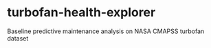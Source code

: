 # turbofan-health-explorer
Baseline predictive maintenance analysis on NASA CMAPSS turbofan dataset
